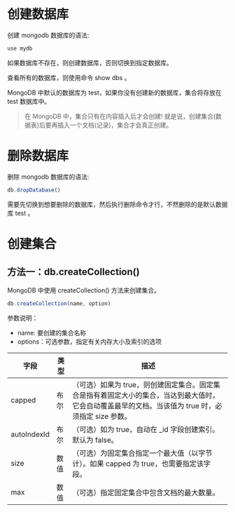 # 创建数据库

创建 mongodb 数据库的语法:

```js
use mydb
```

如果数据库不存在，则创建数据库，否则切换到指定数据库。

查看所有的数据库，则使用命令 show dbs 。

MongoDB 中默认的数据库为 test，如果你没有创建新的数据库，集合将存放在 test 数据库中。

> 在 MongoDB 中，集合只有在内容插入后才会创建! 就是说，创建集合(数据表)后要再插入一个文档(记录)，集合才会真正创建。

# 删除数据库

删除 mongodb 数据库的语法:

```js
db.dropDatabase()
```

需要先切换到想要删除的数据库，然后执行删除命令才行，不然删除的是默认数据库 test 。

# 创建集合

## 方法一：db.createCollection()

MongoDB 中使用 createCollection() 方法来创建集合。

```js
db.createCollection(name, option)
```
参数说明：
- name: 要创建的集合名称
- options：可选参数，指定有关内存大小及索引的选项

字段 | 类型 | 描述
--- | --- | ----
capped | 布尔 | （可选）如果为 true，则创建固定集合。固定集合是指有着固定大小的集合，当达到最大值时，它会自动覆盖最早的文档。当该值为 true 时，必须指定 size 参数。
autoIndexId | 布尔 | （可选）如为 true，自动在 _id 字段创建索引。默认为 false。
size | 数值 | （可选）为固定集合指定一个最大值（以字节计）。如果 capped 为 true，也需要指定该字段。
max | 数值 | （可选）指定固定集合中包含文档的最大数量。